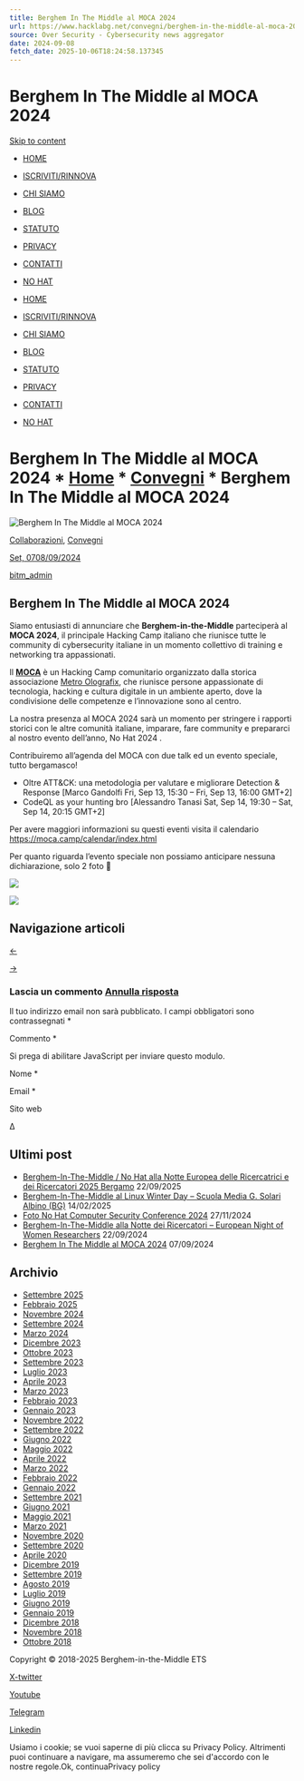 ```yaml
---
title: Berghem In The Middle al MOCA 2024
url: https://www.hacklabg.net/convegni/berghem-in-the-middle-al-moca-2024/
source: Over Security - Cybersecurity news aggregator
date: 2024-09-08
fetch_date: 2025-10-06T18:24:58.137345
---
```


# Berghem In The Middle al MOCA 2024

[Skip to content](#primary)

* [HOME](https://www.hacklabg.net/)
* [ISCRIVITI/RINNOVA](https://www.hacklabg.net/iscriviti)
* [CHI SIAMO](https://www.hacklabg.net/chi-siamo)
* [BLOG](https://www.hacklabg.net/news-blog/)
* [STATUTO](https://www.hacklabg.net/statuto/)
* [PRIVACY](https://www.hacklabg.net/privacy/)
* [CONTATTI](https://www.hacklabg.net/contattaci/)
* [NO HAT](https://www.hacklabg.net/nohat/)

* [HOME](https://www.hacklabg.net/)
* [ISCRIVITI/RINNOVA](https://www.hacklabg.net/iscriviti)
* [CHI SIAMO](https://www.hacklabg.net/chi-siamo)
* [BLOG](https://www.hacklabg.net/news-blog/)
* [STATUTO](https://www.hacklabg.net/statuto/)
* [PRIVACY](https://www.hacklabg.net/privacy/)
* [CONTATTI](https://www.hacklabg.net/contattaci/)
* [NO HAT](https://www.hacklabg.net/nohat/)

# Berghem In The Middle al MOCA 2024 * [Home](https://www.hacklabg.net/) * [Convegni](https://www.hacklabg.net/category/convegni/) * Berghem In The Middle al MOCA 2024

![Berghem In The Middle al MOCA 2024](https://www.hacklabg.net/wp-content/uploads/2024/09/photo_5949409877359181745_y-1200x484.jpg)

[Collaborazioni](https://www.hacklabg.net/category/collaborazioni/), [Convegni](https://www.hacklabg.net/category/convegni/)

[Set, 0708/09/2024](https://www.hacklabg.net/convegni/berghem-in-the-middle-al-moca-2024/)

[bitm\_admin](https://www.hacklabg.net/author/bitm_admin/)

## Berghem In The Middle al MOCA 2024

Siamo entusiasti di annunciare che **Berghem-in-the-Middle** parteciperà al **MOCA 2024**, il principale Hacking Camp italiano che riunisce tutte le community di cybersecurity italiane in un momento collettivo di training e networking tra appassionati.

Il [**MOCA**](https://moca.camp/) è un Hacking Camp comunitario organizzato dalla storica associazione [Metro Olografix](http://www.olografix.org), che riunisce persone appassionate di tecnologia, hacking e cultura digitale in un ambiente aperto, dove la condivisione delle competenze e l’innovazione sono al centro.

La nostra presenza al MOCA 2024 sarà un momento per stringere i rapporti storici con le altre comunità italiane, imparare, fare community e prepararci al nostro evento dell’anno, No Hat 2024 .

Contribuiremo all’agenda del MOCA con due talk ed un evento speciale, tutto bergamasco!

* Oltre ATT&CK: una metodologia per valutare e migliorare Detection & Response [Marco Gandolfi Fri, Sep 13, 15:30 – Fri, Sep 13, 16:00 GMT+2]
* CodeQL as your hunting bro [Alessandro Tanasi Sat, Sep 14, 19:30 – Sat, Sep 14, 20:15 GMT+2]

Per avere maggiori informazioni su questi eventi visita il calendario <https://moca.camp/calendar/index.html>

Per quanto riguarda l’evento speciale non possiamo anticipare nessuna dichiarazione, solo 2 foto 🙂

![](https://www.hacklabg.net/wp-content/uploads/2024/09/photo_5855133489786110901_y-768x1024.jpg)

![](https://www.hacklabg.net/wp-content/uploads/2024/09/photo_5949409877359181745_y-1024x768.jpg)

## Navigazione articoli

[←](https://www.hacklabg.net/news/assemblea-dei-soci-berghem-in-the-middle-25-3-2024/)

[→](https://www.hacklabg.net/news/berghem-in-the-middle-alla-notte-dei-ricercatori-european-night-of-women-researchers/)

### Lascia un commento [Annulla risposta](/convegni/berghem-in-the-middle-al-moca-2024/#respond)

Il tuo indirizzo email non sarà pubblicato. I campi obbligatori sono contrassegnati \*

Commento \*

Si prega di abilitare JavaScript per inviare questo modulo.

Nome \*

Email \*

Sito web

Δ

## Ultimi post

* [Berghem-In-The-Middle / No Hat alla Notte Europea delle Ricercatrici e dei Ricercatori 2025 Bergamo](https://www.hacklabg.net/news/berghem-in-the-middle-no-hat-alla-notte-europea-delle-ricercatrici-e-dei-ricercatori-2025-bergamo/)
  22/09/2025
* [Berghem-In-The-Middle al Linux Winter Day – Scuola Media G. Solari Albino (BG)](https://www.hacklabg.net/uncategorized/berghem-in-the-middle-al-linux-winter-day-scuola-media-g-solari-albino-bg/)
  14/02/2025
* [Foto No Hat Computer Security Conference 2024](https://www.hacklabg.net/uncategorized/foto-no-hat-computer-security-conference-2024/)
  27/11/2024
* [Berghem-In-The-Middle alla Notte dei Ricercatori – European Night of Women Researchers](https://www.hacklabg.net/news/berghem-in-the-middle-alla-notte-dei-ricercatori-european-night-of-women-researchers/)
  22/09/2024
* [Berghem In The Middle al MOCA 2024](https://www.hacklabg.net/convegni/berghem-in-the-middle-al-moca-2024/)
  07/09/2024

## Archivio

* [Settembre 2025](https://www.hacklabg.net/2025/09/)
* [Febbraio 2025](https://www.hacklabg.net/2025/02/)
* [Novembre 2024](https://www.hacklabg.net/2024/11/)
* [Settembre 2024](https://www.hacklabg.net/2024/09/)
* [Marzo 2024](https://www.hacklabg.net/2024/03/)
* [Dicembre 2023](https://www.hacklabg.net/2023/12/)
* [Ottobre 2023](https://www.hacklabg.net/2023/10/)
* [Settembre 2023](https://www.hacklabg.net/2023/09/)
* [Luglio 2023](https://www.hacklabg.net/2023/07/)
* [Aprile 2023](https://www.hacklabg.net/2023/04/)
* [Marzo 2023](https://www.hacklabg.net/2023/03/)
* [Febbraio 2023](https://www.hacklabg.net/2023/02/)
* [Gennaio 2023](https://www.hacklabg.net/2023/01/)
* [Novembre 2022](https://www.hacklabg.net/2022/11/)
* [Settembre 2022](https://www.hacklabg.net/2022/09/)
* [Giugno 2022](https://www.hacklabg.net/2022/06/)
* [Maggio 2022](https://www.hacklabg.net/2022/05/)
* [Aprile 2022](https://www.hacklabg.net/2022/04/)
* [Marzo 2022](https://www.hacklabg.net/2022/03/)
* [Febbraio 2022](https://www.hacklabg.net/2022/02/)
* [Gennaio 2022](https://www.hacklabg.net/2022/01/)
* [Settembre 2021](https://www.hacklabg.net/2021/09/)
* [Giugno 2021](https://www.hacklabg.net/2021/06/)
* [Maggio 2021](https://www.hacklabg.net/2021/05/)
* [Marzo 2021](https://www.hacklabg.net/2021/03/)
* [Novembre 2020](https://www.hacklabg.net/2020/11/)
* [Settembre 2020](https://www.hacklabg.net/2020/09/)
* [Aprile 2020](https://www.hacklabg.net/2020/04/)
* [Dicembre 2019](https://www.hacklabg.net/2019/12/)
* [Settembre 2019](https://www.hacklabg.net/2019/09/)
* [Agosto 2019](https://www.hacklabg.net/2019/08/)
* [Luglio 2019](https://www.hacklabg.net/2019/07/)
* [Giugno 2019](https://www.hacklabg.net/2019/06/)
* [Gennaio 2019](https://www.hacklabg.net/2019/01/)
* [Dicembre 2018](https://www.hacklabg.net/2018/12/)
* [Novembre 2018](https://www.hacklabg.net/2018/11/)
* [Ottobre 2018](https://www.hacklabg.net/2018/10/)

Copyright © 2018-2025 Berghem-in-the-Middle ETS

[X-twitter](https://twitter.com/i/flow/login?redirect_after_login=%2FBITM_HACKLAB)

[Youtube](https://www.youtube.com/c/bitmhacklab)

[Telegram](https://t.me/joinchat/CM8GDRJqmE3-Ps6rU-W7Bw)

[Linkedin](https://www.linkedin.com/company/berghem-in-the-middle)

Usiamo i cookie; se vuoi saperne di più clicca su Privacy Policy. Altrimenti puoi continuare a navigare, ma assumeremo che sei d'accordo con le nostre regole.Ok, continuaPrivacy policy